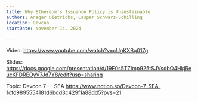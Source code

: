 ```yaml
---
title: Why Ethereum’s Issuance Policy is Unsustainable
authors: Ansgar Dietrichs, Caspar Schwarz-Schilling
location: Devcon
startDate: November 14, 2024

---
```


Video: <https://www.youtube.com/watch?v=cUgKXBq017g>

Slides: <https://docs.google.com/presentation/d/19F0s5TZImp925tSJVsdbO4HkjReucKFDREOyV7Jd7Y8/edit?usp=sharing>

Topic: Devcon 7 — SEA <https://www.notion.so/Devcon-7-SEA-1cfd9895554181d6bdd3c429f1a88dd5?pvs=21>